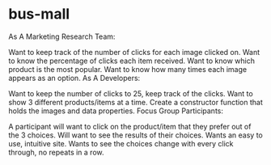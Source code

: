 # bus-mall
As A Marketing Research Team:

Want to keep track of the number of clicks for each image clicked on.
Want to know the percentage of clicks each item received.
Want to know which product is the most popular.
Want to know how many times each image appears as an option.
 As A Developers:

Want to keep the number of clicks to 25, keep track of the clicks.
Want to show 3 different products/items at a time.
Create a constructor function that holds the images and data properties.
Focus Group Participants:

A participant will want to click on the product/item that they prefer out of the 3 choices.
Will want to see the results of their choices.
Wants an easy to use, intuitive site.
Wants to see the choices change with every click through, no repeats in a row.